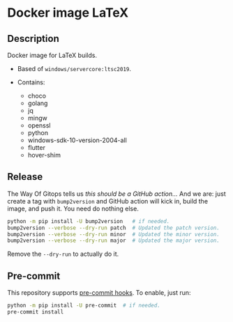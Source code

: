 # Docker image LaTeX

## Description

Docker image for LaTeX builds.

+ Based of `windows/servercore:ltsc2019`.
+ Contains:

  + choco
  + golang
  + jq
  + mingw
  + openssl
  + python
  + windows-sdk-10-version-2004-all
  + flutter
  + hover-shim

## Release

The Way Of Gitops tells us *this should be a GitHub action…* And we are: just
create a tag with `bump2version` and GitHub action will kick in, build the
image, and push it. You need do nothing else.

```bash
python -m pip install -U bump2version   # if needed.
bump2version --verbose --dry-run patch  # Updated the patch version.
bump2version --verbose --dry-run minor  # Updated the minor version.
bump2version --verbose --dry-run major  # Updated the major version.
```

Remove the `--dry-run` to actually do it.

## Pre-commit

This repository supports [pre-commit
hooks](https://pre-commit.com/hooks.html). To enable, just run:

```bash
python -m pip install -U pre-commit  # if needed.
pre-commit install
```
